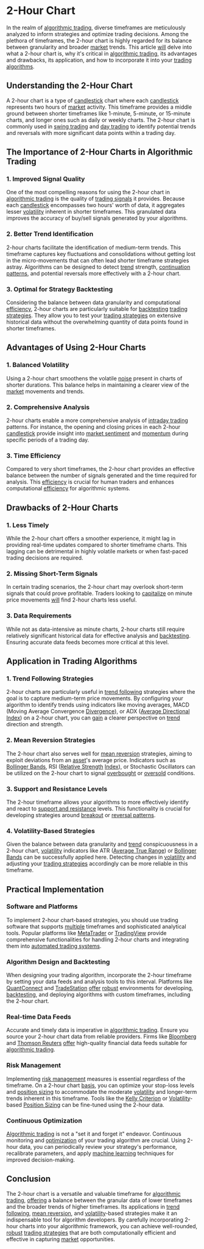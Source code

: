# 2-Hour Chart

In the realm of [algorithmic trading](../a/algorithmic_trading.md), diverse timeframes are meticulously analyzed to inform strategies and optimize trading decisions. Among the plethora of timeframes, the 2-hour chart is highly regarded for its balance between granularity and broader [market](../m/market.md) trends. This article [will](../w/will.md) delve into what a 2-hour chart is, why it's critical in [algorithmic trading](../a/algorithmic_trading.md), its advantages and drawbacks, its application, and how to incorporate it into your [trading algorithms](../t/trading_algorithms.md).

## Understanding the 2-Hour Chart

A 2-hour chart is a type of [candlestick](../c/candlestick.md) chart where each [candlestick](../c/candlestick.md) represents two hours of [market](../m/market.md) activity. This timeframe provides a middle ground between shorter timeframes like 1-minute, 5-minute, or 15-minute charts, and longer ones such as daily or weekly charts. The 2-hour chart is commonly used in [swing trading](../s/swing_trading.md) and [day trading](../d/day_trading.md) to identify potential trends and reversals with more significant data points within a trading day.

## The Importance of 2-Hour Charts in Algorithmic Trading

### 1. Improved Signal Quality

One of the most compelling reasons for using the 2-hour chart in [algorithmic trading](../a/algorithmic_trading.md) is the quality of [trading signals](../t/trading_signals.md) it provides. Because each [candlestick](../c/candlestick.md) encompasses two hours' worth of data, it aggregates lesser [volatility](../v/volatility.md) inherent in shorter timeframes. This granulated data improves the accuracy of buy/sell signals generated by your algorithms.

### 2. Better Trend Identification

2-hour charts facilitate the identification of medium-term trends. This timeframe captures key fluctuations and consolidations without getting lost in the micro-movements that can often lead shorter timeframe strategies astray. Algorithms can be designed to detect [trend](../t/trend.md) strength, [continuation patterns](../c/continuation_patterns.md), and potential reversals more effectively with a 2-hour chart.

### 3. Optimal for Strategy Backtesting

Considering the balance between data granularity and computational [efficiency](../e/efficiency.md), 2-hour charts are particularly suitable for [backtesting](../b/backtesting.md) [trading strategies](../t/trading_strategies.md). They allow you to test your [trading strategies](../t/trading_strategies.md) on extensive historical data without the overwhelming quantity of data points found in shorter timeframes.

## Advantages of Using 2-Hour Charts

### 1. Balanced Volatility

Using a 2-hour chart smoothens the volatile [noise](../n/noise.md) present in charts of shorter durations. This balance helps in maintaining a clearer view of the [market](../m/market.md) movements and trends. 

### 2. Comprehensive Analysis

2-hour charts enable a more comprehensive analysis of [intraday trading](../i/intraday_trading.md) patterns. For instance, the opening and closing prices in each 2-hour [candlestick](../c/candlestick.md) provide insight into [market sentiment](../m/market_sentiment.md) and [momentum](../m/momentum.md) during specific periods of a trading day.

### 3. Time Efficiency

Compared to very short timeframes, the 2-hour chart provides an effective balance between the number of signals generated and the time required for analysis. This [efficiency](../e/efficiency.md) is crucial for human traders and enhances computational [efficiency](../e/efficiency.md) for algorithmic systems.

## Drawbacks of 2-Hour Charts

### 1. Less Timely

While the 2-hour chart offers a smoother experience, it might lag in providing real-time updates compared to shorter timeframe charts. This lagging can be detrimental in highly volatile markets or when fast-paced trading decisions are required.

### 2. Missing Short-Term Signals

In certain trading scenarios, the 2-hour chart may overlook short-term signals that could prove profitable. Traders looking to [capitalize](../c/capitalize.md) on minute price movements [will](../w/will.md) find 2-hour charts less useful.

### 3. Data Requirements

While not as data-intensive as minute charts, 2-hour charts still require relatively significant historical data for effective analysis and [backtesting](../b/backtesting.md). Ensuring accurate data feeds becomes more critical at this level.

## Application in Trading Algorithms

### 1. Trend Following Strategies

2-hour charts are particularly useful in [trend following](../t/trend_following.md) strategies where the goal is to capture medium-term price movements. By configuring your algorithm to identify trends using indicators like moving averages, MACD (Moving Average Convergence [Divergence](../d/divergence.md)), or ADX ([Average Directional Index](../a/average_directional_index_(adx).md)) on a 2-hour chart, you can [gain](../g/gain.md) a clearer perspective on [trend](../t/trend.md) direction and strength.

### 2. Mean Reversion Strategies

The 2-hour chart also serves well for [mean reversion](../m/mean_reversion.md) strategies, aiming to exploit deviations from an [asset](../a/asset.md)'s average price. Indicators such as [Bollinger Bands](../b/bollinger_bands.md), RSI ([Relative Strength](../r/relative_strength.md) [Index](../i/index_instrument.md)), or Stochastic Oscillators can be utilized on the 2-hour chart to signal [overbought](../o/overbought.md) or [oversold](../o/oversold.md) conditions.

### 3. Support and Resistance Levels

The 2-hour timeframe allows your algorithms to more effectively identify and react to [support and resistance](../s/support_and_resistance.md) levels. This functionality is crucial for developing strategies around [breakout](../b/breakout.md) or [reversal patterns](../r/reversal_patterns.md).

### 4. Volatility-Based Strategies

Given the balance between data granularity and [trend](../t/trend.md) conspicuousness in a 2-hour chart, [volatility](../v/volatility.md) indicators like ATR ([Average True Range](../a/average_true_range_(atr).md)) or [Bollinger Bands](../b/bollinger_bands.md) can be successfully applied here. Detecting changes in [volatility](../v/volatility.md) and adjusting your [trading strategies](../t/trading_strategies.md) accordingly can be more reliable in this timeframe.

## Practical Implementation

### Software and Platforms

To implement 2-hour chart-based strategies, you should use trading software that supports [multiple](../m/multiple.md) timeframes and sophisticated analytical tools. Popular platforms like [MetaTrader](https://www.metatrader4.com/) or [TradingView](https://www.tradingview.com/) provide comprehensive functionalities for handling 2-hour charts and integrating them into [automated trading systems](../a/automated_trading_systems.md).

### Algorithm Design and Backtesting

When designing your trading algorithm, incorporate the 2-hour timeframe by setting your data feeds and analysis tools to this interval. Platforms like [QuantConnect](https://www.quantconnect.com/) and [TradeStation](https://www.tradestation.com/) [offer](../o/offer.md) [robust](../r/robust.md) environments for developing, [backtesting](../b/backtesting.md), and deploying algorithms with custom timeframes, including the 2-hour chart.

### Real-time Data Feeds

Accurate and timely data is imperative in [algorithmic trading](../a/algorithmic_trading.md). Ensure you source your 2-hour chart data from reliable providers. Firms like [Bloomberg](https://www.bloomberg.com/professional/) and [Thomson Reuters](https://www.refinitiv.com/en) [offer](../o/offer.md) high-quality financial data feeds suitable for [algorithmic trading](../a/algorithmic_trading.md).

### Risk Management

Implementing [risk management](../r/risk_management.md) measures is essential regardless of the timeframe. On a 2-hour chart [basis](../b/basis.md), you can optimize your stop-loss levels and [position sizing](../p/position_sizing.md) to accommodate the moderate [volatility](../v/volatility.md) and longer-term trends inherent in this timeframe. Tools like the [Kelly Criterion](../k/kelly_criterion.md) or [Volatility](../v/volatility.md)-based [Position Sizing](../p/position_sizing.md) can be fine-tuned using the 2-hour data.

### Continuous Optimization

[Algorithmic trading](../a/algorithmic_trading.md) is not a "set it and forget it" endeavor. Continuous monitoring and [optimization](../o/optimization.md) of your trading algorithm are crucial. Using 2-hour data, you can periodically review your strategy's performance, recalibrate parameters, and apply [machine learning](../m/machine_learning.md) techniques for improved decision-making.

## Conclusion

The 2-hour chart is a versatile and valuable timeframe for [algorithmic trading](../a/algorithmic_trading.md), [offering](../o/offering.md) a balance between the granular data of lower timeframes and the broader trends of higher timeframes. Its applications in [trend following](../t/trend_following.md), [mean reversion](../m/mean_reversion.md), and [volatility](../v/volatility.md)-based strategies make it an indispensable tool for algorithm developers. By carefully incorporating 2-hour charts into your algorithmic framework, you can achieve well-rounded, [robust](../r/robust.md) [trading strategies](../t/trading_strategies.md) that are both computationally efficient and effective in capturing [market](../m/market.md) opportunities.